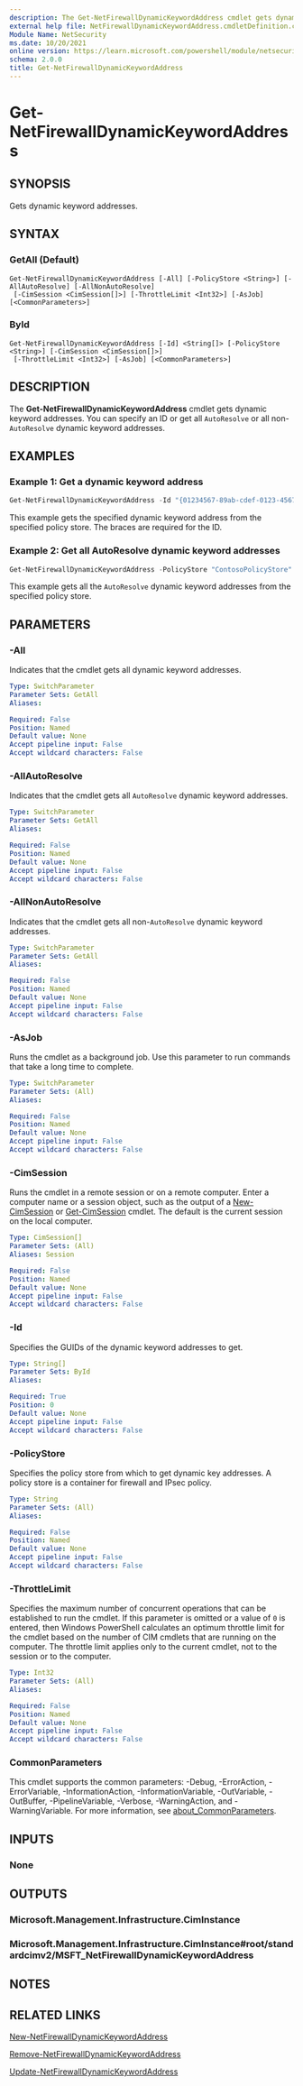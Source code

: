 ```yaml
---
description: The Get-NetFirewallDynamicKeywordAddress cmdlet gets dynamic keyword addresses.
external help file: NetFirewallDynamicKeywordAddress.cmdletDefinition.cdxml-help.xml
Module Name: NetSecurity
ms.date: 10/20/2021
online version: https://learn.microsoft.com/powershell/module/netsecurity/get-netfirewalldynamickeywordaddress?view=windowsserver2025-ps&wt.mc_id=ps-gethelp
schema: 2.0.0
title: Get-NetFirewallDynamicKeywordAddress
---
```


# Get-NetFirewallDynamicKeywordAddress

## SYNOPSIS
Gets dynamic keyword addresses.

## SYNTAX

### GetAll (Default)
```
Get-NetFirewallDynamicKeywordAddress [-All] [-PolicyStore <String>] [-AllAutoResolve] [-AllNonAutoResolve]
 [-CimSession <CimSession[]>] [-ThrottleLimit <Int32>] [-AsJob] [<CommonParameters>]
```

### ById
```
Get-NetFirewallDynamicKeywordAddress [-Id] <String[]> [-PolicyStore <String>] [-CimSession <CimSession[]>]
 [-ThrottleLimit <Int32>] [-AsJob] [<CommonParameters>]
```

## DESCRIPTION
The **Get-NetFirewallDynamicKeywordAddress** cmdlet gets dynamic keyword addresses.
You can specify an ID or get all `AutoResolve` or all non-`AutoResolve` dynamic keyword addresses.

## EXAMPLES

### Example 1: Get a dynamic keyword address
```powershell
Get-NetFirewallDynamicKeywordAddress -Id "{01234567-89ab-cdef-0123-456789abcdef}" -PolicyStore "ContosoPolicyStore"
```

This example gets the specified dynamic keyword address from the specified policy store.
The braces are required for the ID.

### Example 2: Get all AutoResolve dynamic keyword addresses
```powershell
Get-NetFirewallDynamicKeywordAddress -PolicyStore "ContosoPolicyStore" -AllAutoResolve
```

This example gets all the `AutoResolve` dynamic keyword addresses from the specified policy store.

## PARAMETERS

### -All
Indicates that the cmdlet gets all dynamic keyword addresses.

```yaml
Type: SwitchParameter
Parameter Sets: GetAll
Aliases:

Required: False
Position: Named
Default value: None
Accept pipeline input: False
Accept wildcard characters: False
```

### -AllAutoResolve
Indicates that the cmdlet gets all `AutoResolve` dynamic keyword addresses.

```yaml
Type: SwitchParameter
Parameter Sets: GetAll
Aliases:

Required: False
Position: Named
Default value: None
Accept pipeline input: False
Accept wildcard characters: False
```

### -AllNonAutoResolve
Indicates that the cmdlet gets all non-`AutoResolve` dynamic keyword addresses.

```yaml
Type: SwitchParameter
Parameter Sets: GetAll
Aliases:

Required: False
Position: Named
Default value: None
Accept pipeline input: False
Accept wildcard characters: False
```

### -AsJob
Runs the cmdlet as a background job. Use this parameter to run commands that take a long time to complete.

```yaml
Type: SwitchParameter
Parameter Sets: (All)
Aliases:

Required: False
Position: Named
Default value: None
Accept pipeline input: False
Accept wildcard characters: False
```

### -CimSession
Runs the cmdlet in a remote session or on a remote computer.
Enter a computer name or a session object, such as the output of a [New-CimSession](https://go.microsoft.com/fwlink/p/?LinkId=227967) or [Get-CimSession](https://go.microsoft.com/fwlink/p/?LinkId=227966) cmdlet.
The default is the current session on the local computer.

```yaml
Type: CimSession[]
Parameter Sets: (All)
Aliases: Session

Required: False
Position: Named
Default value: None
Accept pipeline input: False
Accept wildcard characters: False
```

### -Id
Specifies the GUIDs of the dynamic keyword addresses to get.

```yaml
Type: String[]
Parameter Sets: ById
Aliases:

Required: True
Position: 0
Default value: None
Accept pipeline input: False
Accept wildcard characters: False
```

### -PolicyStore
Specifies the policy store from which to get dynamic key addresses.
A policy store is a container for firewall and IPsec policy.

```yaml
Type: String
Parameter Sets: (All)
Aliases:

Required: False
Position: Named
Default value: None
Accept pipeline input: False
Accept wildcard characters: False
```

### -ThrottleLimit
Specifies the maximum number of concurrent operations that can be established to run the cmdlet.
If this parameter is omitted or a value of `0` is entered, then Windows PowerShell calculates an optimum throttle limit for the cmdlet based on the number of CIM cmdlets that are running on the computer.
The throttle limit applies only to the current cmdlet, not to the session or to the computer.

```yaml
Type: Int32
Parameter Sets: (All)
Aliases:

Required: False
Position: Named
Default value: None
Accept pipeline input: False
Accept wildcard characters: False
```

### CommonParameters
This cmdlet supports the common parameters: -Debug, -ErrorAction, -ErrorVariable, -InformationAction, -InformationVariable, -OutVariable, -OutBuffer, -PipelineVariable, -Verbose, -WarningAction, and -WarningVariable. For more information, see [about_CommonParameters](https://go.microsoft.com/fwlink/?LinkID=113216).

## INPUTS

### None

## OUTPUTS

### Microsoft.Management.Infrastructure.CimInstance

### Microsoft.Management.Infrastructure.CimInstance#root/standardcimv2/MSFT_NetFirewallDynamicKeywordAddress

## NOTES

## RELATED LINKS

[New-NetFirewallDynamicKeywordAddress](New-NetFirewallDynamicKeywordAddress.md)

[Remove-NetFirewallDynamicKeywordAddress](Remove-NetFirewallDynamicKeywordAddress.md)

[Update-NetFirewallDynamicKeywordAddress](Update-NetFirewallDynamicKeywordAddress.md)
